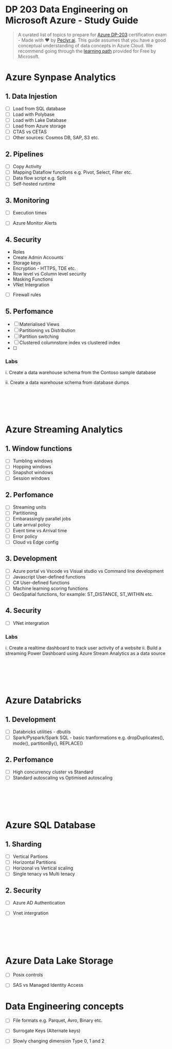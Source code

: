 # DP 203 Data Engineering on Microsoft Azure - Study Guide
> A curated list of topics to prepare for [Azure DP-203](https://learn.microsoft.com/en-us/certifications/exams/dp-203/) certification exam - Made with :heart: by [Peclyr.ai](). This guide assumes that you have a good conceptual understanding of data concepts in Azure Cloud. We recommend going through the [learning path](https://learn.microsoft.com/en-us/certifications/azure-data-engineer/) provided for Free by Microsoft.


# Azure Synpase Analytics

## 1. Data Injestion

- [ ] Load from SQL database
- [ ] Load with Polybase
- [ ] Load with Lake Database
- [ ] Load from Azure storage
- [ ] CTAS vs CETAS
- [ ] Other sources: Cosmos DB, SAP, S3 etc.

## 2. Pipelines

- [ ]  Copy Activity
- [ ]  Mapping Dataflow functions e.g. Pivot, Select, Filter etc.
- [ ]  Data flow script e.g. Split
- [ ]  Self-hosted runtime

## 3. Monitoring

- [ ] Execution times
- [ ] Azure Monitor Alerts


## 4. Security

- Roles
- Create Admin Accounts
- Storage keys
- Encryption - HTTPS, TDE etc.
- Row level vs Column level security
- Masking Functions
- VNet Intergration
- [ ] Firewall rules

## 5. Perfomance

- [ ] Materialised Views
- [ ] Partitioning vs Distribution
- [ ] Partition switching
- [ ] Clustered columnstore index vs clustered index
- [ ] 

### Labs

i. Create a data warehouse schema from the Contoso sample database

ii. Create a data warehouse schema from database dumps


<br/>
<br/>
<br/>
<br/>

# Azure Streaming Analytics

## 1. Window functions

- [ ] Tumbling windows
- [ ] Hopping windows
- [ ] Snapshot windows
- [ ] Session windows

## 2. Perfomance

- [ ] Streaming units
- [ ] Partitioning
- [ ] Embarassingly parallel jobs
- [ ] Late arrival policy
- [ ] Event time vs Arrival time
- [ ] Error policy
- [ ] Cloud vs Edge config

## 3. Development

- [ ] Azure portal vs Vscode vs Visual studio vs Command line development
- [ ] Javascript User-defined functions
- [ ] C# User-defined functions
- [ ] Machine learning scoring functions
- [ ] GeoSpatial functions, for example: ST_DISTANCE, ST_WITHIN etc.

## 4. Security

- [ ] VNet intergration

### Labs

i. Create a realtime dashboard to track user activity of a website
ii. Build a streaming Power Dashboard using Azure Stream Analytics as a data source

<br/>
<br/>
<br/>
<br/>

# Azure Databricks

## 1. Development

- [ ] Databricks utilities - dbutils
- [ ] Spark/Pyspark/Spark SQL - basic tranformations e.g. dropDuplicates(), mode(), partitionBy(), REPLACE()

## 2. Perfomance

- [ ] High concurrency cluster vs Standard
- [ ] Standard autoscaling vs Optimised autoscaling

<br/>
<br/>
<br/>
<br/>



# Azure SQL Database

## 1. Sharding

- [ ] Vertical Partions
- [ ] Horizontal Partitions
- [ ] Horizonal vs Vertical scaling
- [ ] Single tenacy vs Multi tenacy

## 2. Security

- [ ] Azure AD Authentication
- [ ] Vnet intergration


<br/>
<br/>
<br/>
<br/>


# Azure Data Lake Storage

- [ ] Posix controls
- [ ] SAS vs Managed Identity Access


# Data Engineering concepts

- [ ] File formats e.g. Parquet, Avro, Binary etc.
- [ ] Surrogate Keys (Alternate keys)
- [ ] Slowly changing dimension Type 0, 1 and 2

